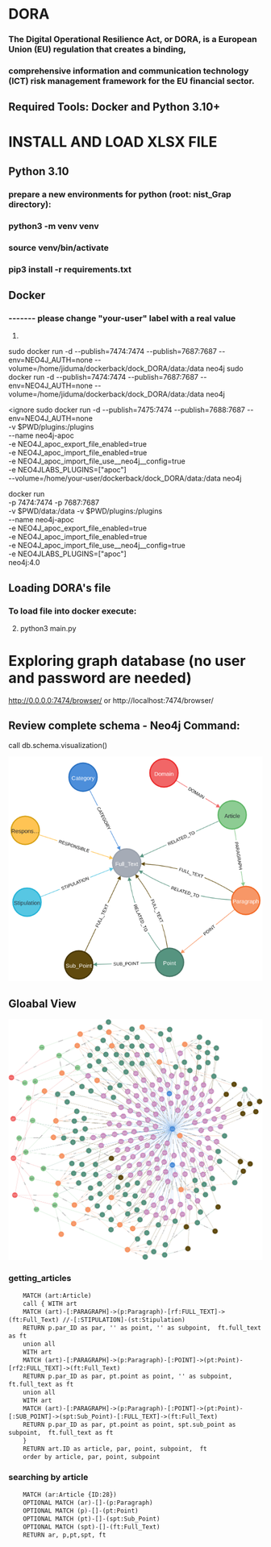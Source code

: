 # DORA
### The Digital Operational Resilience Act, or DORA, is a European Union (EU) regulation that creates a binding, 
### comprehensive information and communication technology (ICT) risk management framework for the EU financial sector.

## Required Tools:  Docker and Python 3.10+

# INSTALL AND LOAD XLSX FILE
## Python 3.10
### prepare a new environments for python (root: nist_Grap directory):
### python3 -m venv venv
### source venv/bin/activate
### pip3 install -r requirements.txt

## Docker
### ------- please change "your-user" label with a real value
1. 
sudo docker run -d --publish=7474:7474 --publish=7687:7687 --env=NEO4J_AUTH=none --volume=/home/jiduma/dockerback/dock_DORA/data:/data neo4j
sudo docker run -d --publish=7474:7474 --publish=7687:7687 --env=NEO4J_AUTH=none --volume=/home/jiduma/dockerback/dock_DORA/data:/data neo4j

<ignore
sudo docker run -d --publish=7475:7474 --publish=7688:7687 --env=NEO4J_AUTH=none \
    -v $PWD/plugins:/plugins \
    --name neo4j-apoc \
    -e NEO4J_apoc_export_file_enabled=true \
    -e NEO4J_apoc_import_file_enabled=true \
    -e NEO4J_apoc_import_file_use__neo4j__config=true \
    -e NEO4JLABS_PLUGINS=\[\"apoc\"\] \
    --volume=/home/your-user/dockerback/dock_DORA/data:/data neo4j


docker run \
    -p 7474:7474 -p 7687:7687 \
    -v $PWD/data:/data 
    -v $PWD/plugins:/plugins \
    --name neo4j-apoc \
    -e NEO4J_apoc_export_file_enabled=true \
    -e NEO4J_apoc_import_file_enabled=true \
    -e NEO4J_apoc_import_file_use__neo4j__config=true \
    -e NEO4JLABS_PLUGINS=\[\"apoc\"\] \
    neo4j:4.0

>

## Loading DORA's file
### To load file into docker execute: 
2. python3 main.py


# Exploring graph database (no user and password are needed)
http://0.0.0.0:7474/browser/   or http://localhost:7474/browser/


## Review complete schema - Neo4j Command: 
call db.schema.visualization()  

![schema visualization](DORA_schema.png)


## Gloabal View

![Global View](complete_graph.png)


### getting_articles

        MATCH (art:Article)        
        call { WITH art
        MATCH (art)-[:PARAGRAPH]->(p:Paragraph)-[rf:FULL_TEXT]->(ft:Full_Text) //-[:STIPULATION]-(st:Stipulation)
        RETURN p.par_ID as par, '' as point, '' as subpoint,  ft.full_text as ft
        union all
        WITH art
        MATCH (art)-[:PARAGRAPH]->(p:Paragraph)-[:POINT]->(pt:Point)-[rf2:FULL_TEXT]->(ft:Full_Text)
        RETURN p.par_ID as par, pt.point as point, '' as subpoint,  ft.full_text as ft
        union all
        WITH art
        MATCH (art)-[:PARAGRAPH]->(p:Paragraph)-[:POINT]->(pt:Point)-[:SUB_POINT]->(spt:Sub_Point)-[:FULL_TEXT]->(ft:Full_Text)
        RETURN p.par_ID as par, pt.point as point, spt.sub_point as subpoint,  ft.full_text as ft
        }
        RETURN art.ID as article, par, point, subpoint,  ft
        order by article, par, point, subpoint

### searching by article
        MATCH (ar:Article {ID:28})
        OPTIONAL MATCH (ar)-[]-(p:Paragraph)
        OPTIONAL MATCH (p)-[]-(pt:Point)
        OPTIONAL MATCH (pt)-[]-(spt:Sub_Point)
        OPTIONAL MATCH (spt)-[]-(ft:Full_Text)
        RETURN ar, p,pt,spt, ft